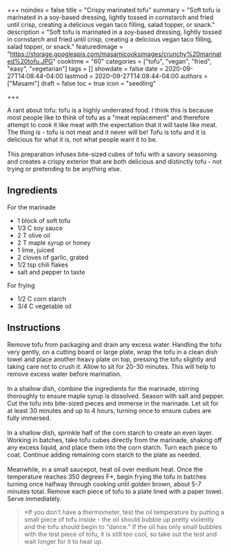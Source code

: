 +++
noindex = false
title = "Crispy marinated tofu"
summary = "Soft tofu is marinated in a soy-based dressing, lightly tossed in cornstarch and fried until crisp, creating a delicious vegan taco filling, salad topper, or snack."
description = "Soft tofu is marinated in a soy-based dressing, lightly tossed in cornstarch and fried until crisp, creating a delicious vegan taco filling, salad topper, or snack."
featuredimage = "https://storage.googleapis.com/masamicooksimages/crunchy%20marinated%20tofu.JPG"
cooktime = "60"
categories = ["tofu", "vegan", "fried", "easy", "vegetarian"]
tags = []
showdate = false
date = 2020-09-27T14:08:44-04:00
lastmod = 2020-09-27T14:08:44-04:00
authors = ["Masami"]
draft = false
toc = true
icon = "seedling"

+++

A rant about tofu: tofu is a highly underrated food. I think this is because most people like to think of tofu as a "meat replacement" and therefore attempt to cook it like meat with the expectation that it will taste like meat. The thing is - tofu is not meat and it never will be! Tofu is tofu and it is delicious for what it is, not what people want it to be.\
\
This preparation infuses bite-sized cubes of tofu with a savory seasoning and creates a crispy exterior that are both delicious and distinctly tofu - not trying or pretending to be anything else.

## Ingredients
For the marinade
- 1 block of soft tofu
- 1/3 C soy sauce
- 2 T olive oil
- 2 T maple syrup or honey
- 1 lime, juiced
- 2 cloves of garlic, grated
- 1/2 tsp chili flakes
- salt and pepper to taste

For frying
- 1/2 C corn starch
- 3/4 C vegetable oil

## Instructions
Remove tofu from packaging and drain any excess water. Handling the tofu very gently, on a cutting board or large plate, wrap the tofu in a clean dish towel and place another heavy plate on top, pressing the tofu slightly and taking care not to crush it. Allow to sit for 20-30 minutes. This will help to remove excess water before marination.\
\
In a shallow dish, combine the ingredients for the marinade, stirring thoroughly to ensure maple syrup is dissolved. Season with salt and pepper. Cut the tofu into bite-sized pieces and immerse in the marinade. Let sit for at least 30 minutes and up to 4 hours, turning once to ensure cubes are fully immersed.\
\
In a shallow dish, sprinkle half of the corn starch to create an even layer. Working in batches, take tofu cubes directly from the marinade, shaking off any excess liquid, and place them into the corn starch. Turn each piece to coat. Continue adding remaining corn starch to the plate as needed.\
\
Meanwhile, in a small saucepot, heat oil over medium heat. Once the temperature reaches 350 degrees F*, begin frying the tofu in batches turning once halfway through cooking until golden brown, about 5-7 minutes total. Remove each piece of tofu to a plate lined with a paper towel. Serve immediately.

> *If you don't have a thermometer, test the oil temperature by putting a small piece of tofu inside - the oil should bubble up pretty violently and the tofu should begin to "dance." If the oil has only small bubbles with the test piece of tofu, it is still too cool, so take out the test and wait longer for it to heat up.
